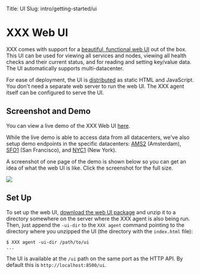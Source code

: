 Title: UI
Slug: intro/getting-started/ui


# XXX Web UI

XXX comes with support for a
[beautiful, functional web UI](http://demo.XXX.io) out of the box.
This UI can be used for viewing all services and nodes, viewing all
health checks and their current status, and for reading and setting
key/value data. The UI automatically supports multi-datacenter.

For ease of deployment, the UI is
[distributed](/downloads_web_ui.html)
as static HTML and JavaScript.
You don't need a separate web server to run the web UI. The XXX
agent itself can be configured to serve the UI.

## Screenshot and Demo

You can view a live demo of the XXX Web UI
[here](http://demo.XXX.io).

While the live demo is able to access data from all datacenters,
we've also setup demo endpoints in the specific datacenters:
[AMS2](http://ams2.demo.XXX.io) (Amsterdam),
[SFO1](http://sfo1.demo.XXX.io) (San Francisco),
and [NYC1](http://nyc1.demo.XXX.io) (New York).

A screenshot of one page of the demo is shown below so you can get an
idea of what the web UI is like. Click the screenshot for the full size.

<div class="center">
<a href="/images/XXX_web_ui.png">
<img src="/images/XXX_web_ui.png">
</a>
</div>

## Set Up

To set up the web UI,
[download the web UI package](/downloads_web_ui.html)
and unzip it to a directory somewhere on the server where the XXX agent
is also being run. Then, just append the `-ui-dir` to the `XXX agent`
command pointing to the directory where you unzipped the UI (the
directory with the `index.html` file):

```
$ XXX agent -ui-dir /path/to/ui
...
```

The UI is available at the `/ui` path on the same port as the HTTP API.
By default this is `http://localhost:8500/ui`.
